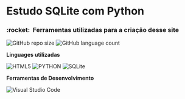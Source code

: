 # Estudo SQLite com Python
<h3> :rocket: &nbsp;Ferramentas utilizadas para a criação desse site</h3>

![GitHub repo size](https://img.shields.io/github/repo-size/MrFahrenhei/Estudo-SQL-lite?style=for-the-badge)
![GitHub language count](https://img.shields.io/github/languages/count/MrFahrenhei/Estudo-SQL-lite?style=for-the-badge)

**Linguages utilizadas**

  ![HTML5](https://img.shields.io/badge/HTML5-E34F26?style=for-the-badge&logo=html5&logoColor=white)
  ![PYTHON](https://img.shields.io/badge/Python-00000F?style=for-the-badge&logo=python&logoColor=white)
  ![SQLite](https://img.shields.io/badge/SQLite-00000F?style=for-the-badge&logo=sqlite&logoColor=white)
  
**Ferramentas de Desenvolvimento**

  ![Visual Studio Code](https://img.shields.io/badge/-Visual%20Studio%20Code-333333?style=flat&logo=visual-studio-code&logoColor=007ACC)
  
<br/>
